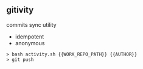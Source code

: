 ## gitivity

commits sync utility

- idempotent
- anonymous

```
> bash activity.sh {{WORK_REPO_PATH}} {{AUTHOR}}
> git push
```
